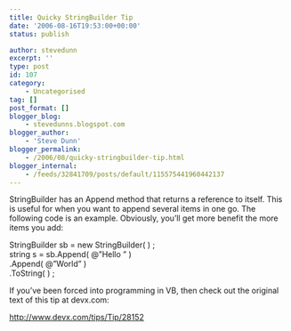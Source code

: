 ```yaml
---
title: Quicky StringBuilder Tip
date: '2006-08-16T19:53:00+00:00'
status: publish

author: stevedunn
excerpt: ''
type: post
id: 107
category:
    - Uncategorised
tag: []
post_format: []
blogger_blog:
    - stevedunns.blogspot.com
blogger_author:
    - 'Steve Dunn'
blogger_permalink:
    - /2006/08/quicky-stringbuilder-tip.html
blogger_internal:
    - /feeds/32841709/posts/default/115575441960442137
---
```

StringBuilder has an Append method that returns a reference to itself. This is useful for when you want to append several items in one go. The following code is an example. Obviously, you’ll get more benefit the more items you add:

 StringBuilder sb = new StringBuilder( ) ;  
 string s = sb.Append( @”Hello ” )  
 .Append( @”World” )  
 .ToString( ) ;

If you’ve been forced into programming in VB, then check out the original text of this tip at devx.com:

<http://www.devx.com/tips/Tip/28152>